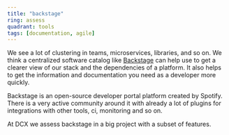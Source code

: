 ```yaml
---
title: "backstage"
ring: assess
quadrant: tools
tags: [documentation, agile]
---
```


We see a lot of clustering in teams, microservices, libraries, and so on. We think a centralized software catalog
like [Backstage](https://backstage.io/) can help use to get a clearer view of our stack and the dependencies of a
platform.
It also helps to get the information and documentation you need as a developer more quickly.

Backstage is an open-source developer portal platform created by Spotify. There is a very active community around it
with already a lot of plugins for integrations with other tools, ci, monitoring and so on.

At DCX we assess backstage in a big project with a subset of features.
